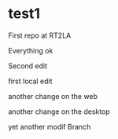 # test1
First repo at RT2LA

Everything ok

Second edit



first local edit

another change on the web


another change on the desktop


yet another modif Branch